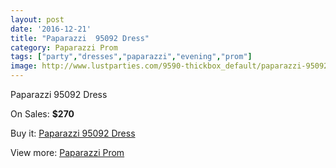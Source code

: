 ```yaml
---
layout: post
date: '2016-12-21'
title: "Paparazzi  95092 Dress"
category: Paparazzi Prom
tags: ["party","dresses","paparazzi","evening","prom"]
image: http://www.lustparties.com/9590-thickbox_default/paparazzi-95092-dress.jpg
---
```

Paparazzi  95092 Dress

On Sales: **$270**
<a href="https://www.lustparties.com/en/paparazzi-prom/3328-paparazzi-95092-dress.html"><amp-img layout="responsive" width="600" height="600" src="//www.lustparties.com/9590-thickbox_default/paparazzi-95092-dress.jpg" alt="Paparazzi  95092 Dress 0" /></a>
<a href="https://www.lustparties.com/en/paparazzi-prom/3328-paparazzi-95092-dress.html"><amp-img layout="responsive" width="600" height="600" src="//www.lustparties.com/9592-thickbox_default/paparazzi-95092-dress.jpg" alt="Paparazzi  95092 Dress 1" /></a>
<a href="https://www.lustparties.com/en/paparazzi-prom/3328-paparazzi-95092-dress.html"><amp-img layout="responsive" width="600" height="600" src="//www.lustparties.com/9591-thickbox_default/paparazzi-95092-dress.jpg" alt="Paparazzi  95092 Dress 2" /></a>

Buy it: [Paparazzi  95092 Dress](https://www.lustparties.com/en/paparazzi-prom/3328-paparazzi-95092-dress.html "Paparazzi  95092 Dress")

View more: [Paparazzi Prom](https://www.lustparties.com/en/10-paparazzi-prom "Paparazzi Prom")